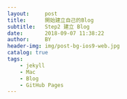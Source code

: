 ```yaml
---
layout:     post
title:      開始建立自己的Blog
subtitle:   Step2 建立 Blog
date:       2018-09-07 11:38:22
author:     BY
header-img: img/post-bg-ios9-web.jpg
catalog: true
tags:
    - jekyll
    - Mac
    - Blog
    - GitHub Pages
---
```



